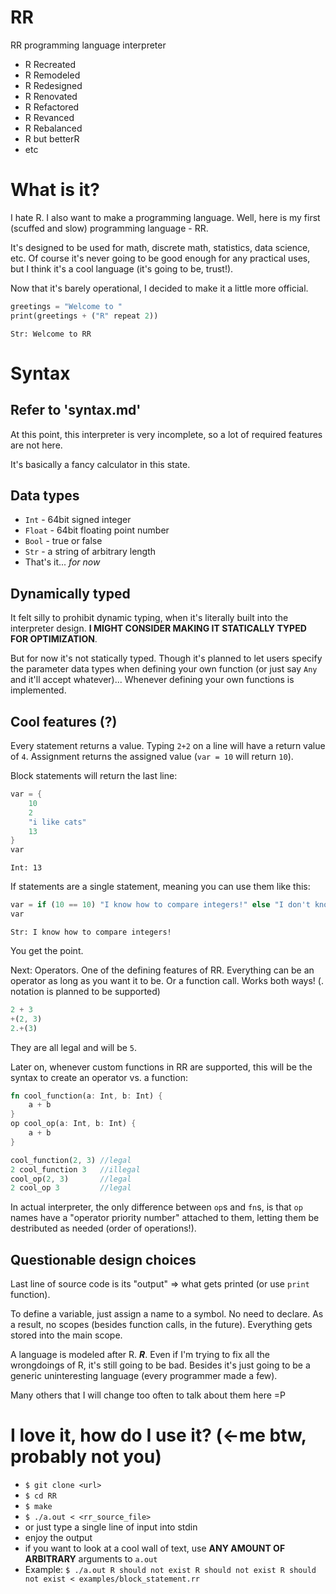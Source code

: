 # RR
RR programming language interpreter

- R Recreated
- R Remodeled
- R Redesigned
- R Renovated
- R Refactored
- R Revanced
- R Rebalanced
- R but betterR
- etc

# What is it?
I hate R. I also want to make a programming language. Well, here is my first (scuffed and slow) programming language - RR.

It's designed to be used for math, discrete math, statistics, data science, etc. Of course it's never going to be good enough for any practical uses, but I think it's a cool language (it's going to be, trust!).

Now that it's barely operational, I decided to make it a little more official.

```rust
greetings = "Welcome to "
print(greetings + ("R" repeat 2))
```
```
Str: Welcome to RR
```

# Syntax
## Refer to 'syntax.md'
At this point, this interpreter is very incomplete, so a lot of required features are not here.

It's basically a fancy calculator in this state.

## Data types
- `Int` - 64bit signed integer
- `Float` - 64bit floating point number
- `Bool` - true or false
- `Str` - a string of arbitrary length
- That's it... *for now*

## Dynamically typed
It felt silly to prohibit dynamic typing, when it's literally built into the interpreter design. **I MIGHT CONSIDER MAKING IT STATICALLY TYPED FOR OPTIMIZATION**.

But for now it's not statically typed. Though it's planned to let users specify the parameter data types when defining your own function (or just say `Any` and it'll accept whatever)... Whenever defining your own functions is implemented.

## Cool features (?)
Every statement returns a value. Typing `2+2` on a line will have a return value of `4`. Assignment returns the assigned value (`var = 10` will return `10`).

Block statements will return the last line:
```rust
var = {
    10
    2
    "i like cats"
    13
}
var
```
```
Int: 13
```

If statements are a single statement, meaning you can use them like this:
```rust
var = if (10 == 10) "I know how to compare integers!" else "I don't know how to compare integers =("
var
```
```
Str: I know how to compare integers!
```

You get the point.

Next: Operators. One of the defining features of RR. Everything can be an operator as long as you want it to be. Or a function call. Works both ways! (. notation is planned to be supported)

```rust
2 + 3
+(2, 3)
2.+(3)
```

They are all legal and will be `5`.

Later on, whenever custom functions in RR are supported, this will be the syntax to create an operator vs. a function:

```rust
fn cool_function(a: Int, b: Int) {
    a + b
}
op cool_op(a: Int, b: Int) {
    a + b
}

cool_function(2, 3) //legal
2 cool_function 3   //illegal
cool_op(2, 3)       //legal
2 cool_op 3         //legal
```

In actual interpreter, the only difference between `op`s and `fn`s, is that `op` names have a "operator priority number" attached to them, letting them be destributed as needed (order of operations!).

## Questionable design choices
Last line of source code is its "output" => what gets printed (or use `print` function).

To define a variable, just assign a name to a symbol. No need to declare. As a result, no scopes (besides function calls, in the future). Everything gets stored into the main scope.

A language is modeled after R. ***R***. Even if I'm trying to fix all the wrongdoings of R, it's still going to be bad. Besides it's just going to be a generic uninteresting language (every programmer made a few).

Many others that I will change too often to talk about them here =P

# I love it, how do I use it? (<-me btw, probably not you)

- `$ git clone <url>`
- `$ cd RR`
- `$ make`
- `$ ./a.out < <rr_source_file>`
 - or just type a single line of input into stdin
- enjoy the output
- if you want to look at a cool wall of text, use **ANY AMOUNT OF ARBITRARY** arguments to `a.out`
 - Example: `$ ./a.out R should not exist R should not exist R should not exist < examples/block_statement.rr`